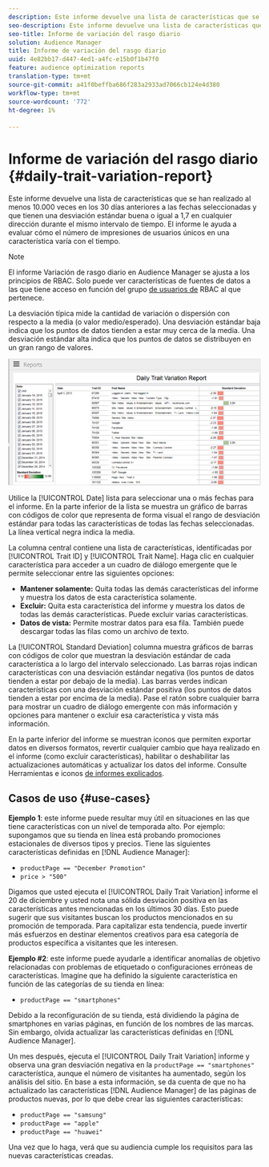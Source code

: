```yaml
---
description: Este informe devuelve una lista de características que se han realizado al menos 10.000 veces en los 30 días anteriores a las fechas seleccionadas y que tienen una desviación estándar buena o igual a 1,7 en cualquier dirección durante el mismo intervalo de tiempo. El informe le ayuda a evaluar cómo el número de impresiones de usuarios únicos en una característica varía con el tiempo.
seo-description: Este informe devuelve una lista de características que se han realizado al menos 10.000 veces en los 30 días anteriores a las fechas seleccionadas y que tienen una desviación estándar buena o igual a 1,7 en cualquier dirección durante el mismo intervalo de tiempo. El informe le ayuda a evaluar cómo el número de impresiones de usuarios únicos en una característica varía con el tiempo.
seo-title: Informe de variación del rasgo diario
solution: Audience Manager
title: Informe de variación del rasgo diario
uuid: 4e82bb17-d447-4ed1-a4fc-e15b0f1b47f0
feature: audience optimization reports
translation-type: tm+mt
source-git-commit: a41f0beffba686f283a2933ad7066cb124e4d380
workflow-type: tm+mt
source-wordcount: '772'
ht-degree: 1%

---
```



# Informe de variación del rasgo diario {#daily-trait-variation-report}

Este informe devuelve una lista de características que se han realizado al menos 10.000 veces en los 30 días anteriores a las fechas seleccionadas y que tienen una desviación estándar buena o igual a 1,7 en cualquier dirección durante el mismo intervalo de tiempo. El informe le ayuda a evaluar cómo el número de impresiones de usuarios únicos en una característica varía con el tiempo.

>[!NOTE]
>
>El informe Variación de rasgo diario en Audience Manager se ajusta a los principios de RBAC. Solo puede ver características de fuentes de datos a las que tiene acceso en función del grupo [de usuarios de](/help/using/features/administration/administration-overview.md) RBAC al que pertenece.

La desviación típica mide la cantidad de variación o dispersión con respecto a la media (o valor medio/esperado). Una desviación estándar baja indica que los puntos de datos tienden a estar muy cerca de la media. Una desviación estándar alta indica que los puntos de datos se distribuyen en un gran rango de valores.

![captura de pantalla del informe de variación de características diarias](assets/daily_trait_variation.png)

Utilice la [!UICONTROL Date] lista para seleccionar una o más fechas para el informe. En la parte inferior de la lista se muestra un gráfico de barras con códigos de color que representa de forma visual el rango de desviación estándar para todas las características de todas las fechas seleccionadas. La línea vertical negra indica la media.

La columna central contiene una lista de características, identificadas por [!UICONTROL Trait ID] y [!UICONTROL Trait Name]. Haga clic en cualquier característica para acceder a un cuadro de diálogo emergente que le permite seleccionar entre las siguientes opciones:

* **Mantener solamente:** Quita todas las demás características del informe y muestra los datos de esta característica solamente.
* **Excluir:** Quita esta característica del informe y muestra los datos de todas las demás características. Puede excluir varias características.
* **Datos de vista:** Permite mostrar datos para esa fila. También puede descargar todas las filas como un archivo de texto.

La [!UICONTROL Standard Deviation] columna muestra gráficos de barras con códigos de color que muestran la desviación estándar de cada característica a lo largo del intervalo seleccionado. Las barras rojas indican características con una desviación estándar negativa (los puntos de datos tienden a estar por debajo de la media). Las barras verdes indican características con una desviación estándar positiva (los puntos de datos tienden a estar por encima de la media). Pase el ratón sobre cualquier barra para mostrar un cuadro de diálogo emergente con más información y opciones para mantener o excluir esa característica y vista más información.

En la parte inferior del informe se muestran iconos que permiten exportar datos en diversos formatos, revertir cualquier cambio que haya realizado en el informe (como excluir características), habilitar o deshabilitar las actualizaciones automáticas y actualizar los datos del informe. Consulte Herramientas e iconos [de informes explicados](../../reporting/dynamic-reports/interactive-report-technology.md#icons-tools-explained).

## Casos de uso {#use-cases}

**Ejemplo 1**: este informe puede resultar muy útil en situaciones en las que tiene características con un nivel de temporada alto. Por ejemplo: supongamos que su tienda en línea está probando promociones estacionales de diversos tipos y precios. Tiene las siguientes características definidas en [!DNL Audience Manager]:

* `productPage == "December Promotion"`
* `price > "500"`

Digamos que usted ejecuta el [!UICONTROL Daily Trait Variation] informe el 20 de diciembre y usted nota una sólida desviación positiva en las características antes mencionadas en los últimos 30 días. Esto puede sugerir que sus visitantes buscan los productos mencionados en su promoción de temporada. Para capitalizar esta tendencia, puede invertir más esfuerzos en destinar elementos creativos para esa categoría de productos específica a visitantes que les interesen.

**Ejemplo #2**: este informe puede ayudarle a identificar anomalías de objetivo relacionadas con problemas de etiquetado o configuraciones erróneas de características. Imagine que ha definido la siguiente característica en función de las categorías de su tienda en línea:

* `productPage == "smartphones"`

Debido a la reconfiguración de su tienda, está dividiendo la página de smartphones en varias páginas, en función de los nombres de las marcas. Sin embargo, olvida actualizar las características definidas en [!DNL Audience Manager].

Un mes después, ejecuta el [!UICONTROL Daily Trait Variation] informe y observa una gran desviación negativa en la `productPage == "smartphones"` característica, aunque el número de visitantes ha aumentado, según los análisis del sitio. En base a esta información, se da cuenta de que no ha actualizado las características [!DNL Audience Manager] de las páginas de productos nuevas, por lo que debe crear las siguientes características:

* `productPage == "samsung"`
* `productPage == "apple"`
* `productPage == "huawei"`

Una vez que lo haga, verá que su audiencia cumple los requisitos para las nuevas características creadas.
